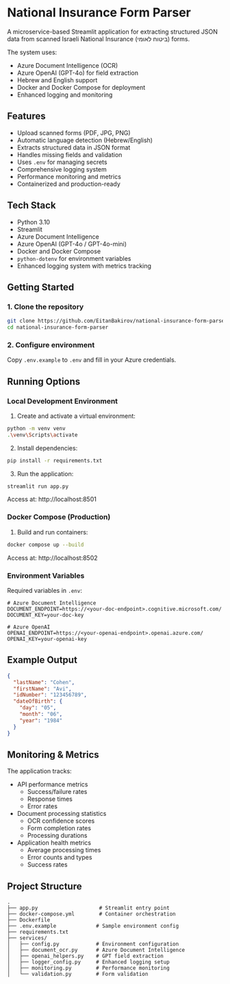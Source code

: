 # National Insurance Form Parser

A microservice-based Streamlit application for extracting structured JSON data from scanned Israeli National Insurance (ביטוח לאומי) forms.

The system uses:
- Azure Document Intelligence (OCR)
- Azure OpenAI (GPT-4o) for field extraction
- Hebrew and English support
- Docker and Docker Compose for deployment
- Enhanced logging and monitoring

## Features

- Upload scanned forms (PDF, JPG, PNG)
- Automatic language detection (Hebrew/English)
- Extracts structured data in JSON format
- Handles missing fields and validation
- Uses `.env` for managing secrets
- Comprehensive logging system
- Performance monitoring and metrics
- Containerized and production-ready

## Tech Stack

- Python 3.10
- Streamlit
- Azure Document Intelligence
- Azure OpenAI (GPT-4o / GPT-4o-mini)
- Docker and Docker Compose
- `python-dotenv` for environment variables
- Enhanced logging system with metrics tracking

## Getting Started

### 1. Clone the repository
```bash
git clone https://github.com/EitanBakirov/national-insurance-form-parser.git
cd national-insurance-form-parser
```

### 2. Configure environment
Copy `.env.example` to `.env` and fill in your Azure credentials.

## Running Options

### Local Development Environment

1. Create and activate a virtual environment:
```bash
python -m venv venv
.\venv\Scripts\activate
```

2. Install dependencies:
```bash 
pip install -r requirements.txt
```

3. Run the application:
```bash
streamlit run app.py
```

Access at: http://localhost:8501

### Docker Compose (Production)

1. Build and run containers:
```bash
docker compose up --build
```

Access at: http://localhost:8502

### Environment Variables

Required variables in `.env`:
```env
# Azure Document Intelligence
DOCUMENT_ENDPOINT=https://<your-doc-endpoint>.cognitive.microsoft.com/
DOCUMENT_KEY=your-doc-key

# Azure OpenAI
OPENAI_ENDPOINT=https://<your-openai-endpoint>.openai.azure.com/
OPENAI_KEY=your-openai-key
```

## Example Output

```json
{
  "lastName": "Cohen",
  "firstName": "Avi",
  "idNumber": "123456789",
  "dateOfBirth": {
    "day": "05",
    "month": "06",
    "year": "1984"
  }
}
```

## Monitoring & Metrics

The application tracks:
- API performance metrics
  - Success/failure rates
  - Response times
  - Error rates
- Document processing statistics
  - OCR confidence scores
  - Form completion rates
  - Processing durations
- Application health metrics
  - Average processing times
  - Error counts and types
  - Success rates

## Project Structure

```
.
├── app.py                    # Streamlit entry point
├── docker-compose.yml        # Container orchestration
├── Dockerfile               
├── .env.example             # Sample environment config
├── requirements.txt
├── services/
│   ├── config.py            # Environment configuration
│   ├── document_ocr.py      # Azure Document Intelligence
│   ├── openai_helpers.py    # GPT field extraction
│   ├── logger_config.py     # Enhanced logging setup
│   ├── monitoring.py        # Performance monitoring
│   └── validation.py        # Form validation
```
